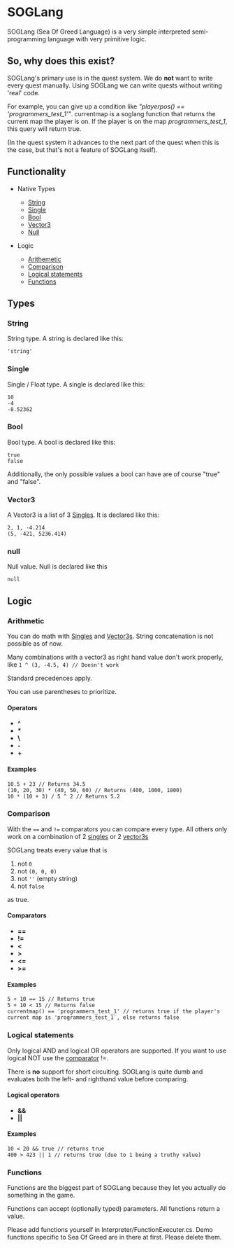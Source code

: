 # SOGLang

SOGLang (Sea Of Greed Language) is a very simple interpreted semi-programming language with very primitive logic.

## So, why does this exist?

SOGLang's primary use is in the quest system. We do **not** want to write every quest manually. Using SOGLang we can write quests without writing 'real' code. 

For example, you can give up a condition like *"playerpos() == 'programmers_test_1'"*. currentmap is a soglang function that returns the current map the player is on. If the player is on the map *programmers_test_1*, this query will return true. 

(In the quest system it advances to the next part of the quest when this is the case, but that's not a feature of SOGLang itself).

## Functionality

* Native Types
	* [String](#string)
	* [Single](#single)
	* [Bool](#bool)
	* [Vector3](#vector3)
	* [Null](#null)

* Logic
	* [Arithemetic](#arithmetic)
	* [Comparison](#comparison)
	* [Logical statements](#logical-statements)
	* [Functions](#functions)


## Types


### String

String type. A string is declared like this:


`'string'`



### Single

Single / Float type. A single is declared like this:

```
10
-4
-8.52362
```

### Bool

Bool type. A bool is declared like this:

```
true
false
```

Additionally, the only possible values a bool can have are of course "true" and "false".

### Vector3


A Vector3 is a list of 3 [Singles](#single). It is declared like this:

```
2, 1, -4.214
(5, -421, 5236.414)
```

### null

Null value. Null is declared like this

`null`


## Logic


### Arithmetic

You can do math with [Singles](#single) and [Vector3s](#vector3). String concatenation is not possible as of now.

Many combinations with a vector3 as right hand value don't work properly, like `1 ^ (3, -4.5, 4) // Doesn't work`

Standard precedences apply.
 
You can use parentheses to prioritize.


#### Operators
* **^**
* **&#42;**
* **\\**
* **-**
* **+**

#### Examples

```
10.5 + 23 // Returns 34.5
(10, 20, 30) * (40, 50, 60) // Returns (400, 1000, 1800)
10 * (10 + 3) / 5 ^ 2 // Returns 5.2
```


### Comparison

With the `==` and `!=` comparators you can compare every type. All others only work on a combination of 2 [singles](#single) or 2 [vector3s](#vector3)

SOGLang treats every value that is 

1. not `0`
2. not `(0, 0, 0)`
3. not `''` (empty string)
4. not `false`

as true. 

#### Comparators

* **==**
* **!=**
* **<**
* **>**
* **<=**
* **>=**

#### Examples

```
5 + 10 == 15 // Returns true
5 + 10 < 15 // Returns false
currentmap() == 'programmers_test_1' // returns true if the player's current map is 'programmers_test_1`, else returns false
```


### Logical statements

Only logical AND and logical OR operators are supported. If you want to use logical NOT use the [comparator](#comparators) !=.

There is **no** support for short circuiting. SOGLang is quite dumb and evaluates both the left- and righthand value before comparing.

#### Logical operators

* **&&**
* **||**


#### Examples

```
10 < 20 && true // returns true
400 > 423 || 1 // returns true (due to 1 being a truthy value)

```


### Functions


Functions are the biggest part of SOGLang because they let you actually do something in the game.

Functions can accept (optionally typed) parameters. All functions return a value.

Please add functions yourself in Interpreter/FunctionExecuter.cs. Demo functions specific to Sea Of Greed are in there at first. Please delete them.
